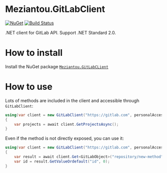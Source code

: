 # Meziantou.GitLabClient

[![NuGet](https://img.shields.io/nuget/v/Meziantou.GitLabClient.svg)](https://www.nuget.org/packages/Meziantou.GitLabClient/)
[![Build Status](https://meziantou.visualstudio.com/GitHub%20projects/_apis/build/status/meziantou.Meziantou.GitLabClient)](https://meziantou.visualstudio.com/GitHub%20projects/_build/latest?definitionId=37)

.NET client for GitLab API. Support .NET Standard 2.0.

# How to install

Install the NuGet package [`Meziantou.GitLabCLient`](https://www.nuget.org/packages/Meziantou.GitLabClient/)

# How to use

Lots of methods are included in the client and accessible through `GitLabClient`:

````csharp
using(var client = new GitLabClient("https://gitlab.com", personalAccessToken))
{
    var projects = await client.GetProjectsAsync();
}
````

Even if the method is not directly exposed, you can use it:

````csharp
using(var client = new GitLabClient("https://gitlab.com", personalAccessToken))
{
    var result = await client.Get<GitLabObject>("repository/new-method");
    var id = result.GetValueOrdefault("id", 0);
}
````
